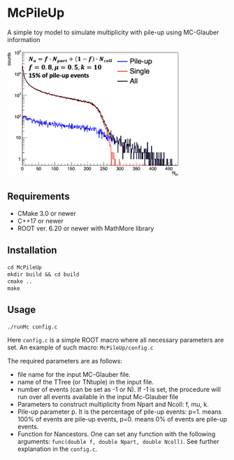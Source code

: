 # McPileUp

A simple toy model to simulate multiplicity with pile-up using MC-Glauber information

<img src="example_files/example.png" alt="Example of multiplicity distribution" style="height:291px; width:393px;"/>

## Requirements

- CMake 3.0 or newer
- C++17 or newer
- ROOT ver. 6.20 or newer with MathMore library

## Installation

```
cd McPileUp
mkdir build && cd build
cmake ..
make
```

## Usage

``./runMc config.c``

Here `config.c` is a simple ROOT macro where all necessary parameters are set.
An example of such macro: `McPileUp/config.c`

The required parameters are as follows:
- file name for the input MC-Glauber file.
- name of the TTree (or TNtuple) in the input file.
- number of events (can be set as -1 or N). If -1 is set, the procedure will run over all events available in the input Mc-Glauber file
- Parameters to construct multiplicity from Npart and Ncoll: f, mu, k.
- Pile-up parameter p. It is the percentage of pile-up events: p=1. means 100% of events are pile-up events, p=0. means 0% of events are pile-up events.
- Function for Nancestors. One can set any function with the following arguments: `func(double f, double Npart, double Ncoll)`. See further explanation in the `config.c`.

